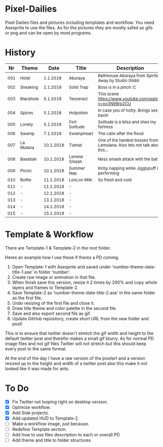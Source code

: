 # Pixel-Dailies
Pixel Dailies files and pictures including templates and workflow.
You need Asesprite to use the files. As for the pictures they are mostly safed as gifs or png and can be open by most programs.

# History
| Nr  | Theme | Date  | Title | Description | Time | URL |
| ------------- | ------------- | ------------- | ------------- | ------------- | ------------- | ------------- |
| <sub>001</sub> | <sub>Hotel</sub> | <sub>1.1.2018</sub> | <sub>Aburaya</sub> | <sub>Bathhouse Aburaya from Spirited Away by Studio Ghibli</sub> | <sub>+3h</sub> | <sub>https://twitter.com/ErisTubo/status/947912868627918849</sub>
| <sub>002</sub> | <sub>Sneaking</sub> | <sub>2.1.2018</sub> | <sub>Solid Trap</sub> | <sub>Boss is in a pinch :C</sub> | <sub>3h</sub> | <sub>https://twitter.com/ErisTubo/status/948332650326102017</sub>
| <sub>003</sub> | <sub>Blackhole</sub> | <sub>5.1.2018</sub> | <sub>Tesseract</sub> | <sub>This scene https://www.youtube.com/watch?v=xo3N9Brp2CU</sub> | <sub>-5h</sub> | <sub>https://twitter.com/ErisTubo/status/949072981581582337</sub>
| <sub>004</sub> | <sub>Spices</sub> | <sub>5.1.2018</sub> | <sub>Hotpotion</sub> | <sub>In case you of hotty. Brings sexy back!</sub> | <sub>-2h</sub> | <sub>https://twitter.com/ErisTubo/status/949119157303472128</sub>
| <sub>005</sub> | <sub>Lonely</sub> | <sub>5.1.2018</sub> | <sub>Fort Solitude</sub> | <sub>Solitude is a bliss and shes my fortress</sub> | <sub>-2h</sub> | <sub>https://twitter.com/ErisTubo/status/949395135200153601</sub>
| <sub>006</sub> | <sub>Swamp</sub> | <sub>7.1.2018</sub> | <sub>Swampheart</sub> | <sub>The calm after the flood</sub> | <sub>+3h</sub> | <sub>https://twitter.com/ErisTubo/status/949852694327496704</sub>
| <sub>007</sub> | <sub>La Mulana</sub> | <sub>10.1.2018</sub> | <sub>Tiamat</sub> | <sub>One of the hardest bosses from Lamulana. Also lets not talk about this...</sub> | <sub>3h</sub> | <sub>https://twitter.com/ErisTubo/status/950870299012157442</sub>
| <sub>008</sub> | <sub>Baseball</sub> | <sub>10.1.2018</sub> | <sub>Lemme Smash</sub> | <sub>Ness smash attack with the bat</sub> | <sub>-4h</sub> | <sub>https://twitter.com/ErisTubo/status/950952336284946432</sub>
| <sub>009</sub> | <sub>Picnic</sub> | <sub>10.1.2018</sub> | <sub>Summer Nap</sub> | <sub>Kirby napping while Jigglypuff is performing</sub> | <sub>1h</sub> | <sub>https://twitter.com/ErisTubo/status/950993324877516800</sub>
| <sub>010</sub> | <sub>Bottle</sub> | <sub>11.1.2018</sub> | <sub>LonLon Milk</sub> | <sub>So fresh and cold</sub> | <sub>-4h</sub> | <sub>https://twitter.com/ErisTubo/status/951239664635138054</sub>
| <sub>011</sub> | <sub>-</sub> | <sub>11.1.2018</sub> | <sub>-</sub> | <sub></sub> | <sub>0h</sub> | <sub></sub>
| <sub>012</sub> | <sub>-</sub> | <sub>12.1.2018</sub> | <sub>-</sub> | <sub></sub> | <sub>0h</sub> | <sub></sub>
| <sub>013</sub> | <sub>-</sub> | <sub>13.1.2018</sub> | <sub>-</sub> | <sub></sub> | <sub>0h</sub> | <sub></sub>
| <sub>014</sub> | <sub>-</sub> | <sub>14.1.2018</sub> | <sub>-</sub> | <sub></sub> | <sub>0h</sub> | <sub></sub>
| <sub>015</sub> | <sub>-</sub> | <sub>15.1.2018</sub> | <sub>-</sub> | <sub></sub> | <sub>0h</sub> | <sub></sub>

# Template & Workflow
There are Template-1 & Template-2 in the root folder.

Heres an example how I use these if theres a PD coming.
1. Open Template-1 with Asesprite and saved under 'number-theme-date-title-1.ase' in folder 'number'.
2. Create raw image or animation in that file.
3. When finish save this version, resize it 2 times by 200% and copy whole layers and frames to Template-2.
4. Save Template-2 as 'number-theme-date-title-2.ase' in the same folder as the first file.
5. Undo resizing of the first file and close it.
6. Draw title theme and color palette in the second file.
7. Save and also export second file as gif.
8. Update GitHub repository, create short URL from the new folder and post!

This is to ensure that twitter doesn't stretch the gif width and height to the default twitter post and therefor makes a small gif blurry.
As for normal PD image files and not gif files Twitter will not stretch but this should keep every post to the same format.

At the end of the day I have a raw version of the pixelart and a version resized up to the height and width of a twitter post also this make it not looked like it was made for ants.

# To Do
- [x] Fix Twitter not looping right on desktop version.
- [x] Optimize workflow.
- [x] Add Side projects.
- [x] Add updated HUD to Template-2.
- [ ] Make a workflow image, just because.
- [ ] Redefine Template section.
- [ ] Add how to use files description to each or overall PD
- [ ] Add theme and title to folder structures
